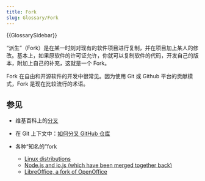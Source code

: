 ```yaml
---
title: Fork
slug: Glossary/Fork
---
```


{{GlossarySidebar}}

“派生”（Fork）是在某一时刻对现有的软件项目进行复制，并在项目加上某人的修改。基本上，如果原软件的许可证允许，你就可以复制软件的代码，开发自己的版本，附加上自己的补充，这就是一个 Fork。

Fork 在自由和开源软件的开发中很常见。因为使用 Git 或 Github 平台的贡献模式，Fork 是现在比较流行的术语。

## 参见

- 维基百科上的[分叉](<https://zh.wikipedia.org/wiki/分叉_(软件开发)>)
- 在 Git 上下文中：[如何分叉 GitHub 仓库](https://help.github.com/articles/fork-a-repo/)
- 各种“知名的”fork

  - [Linux distributions](https://upload.wikimedia.org/wikipedia/commons/1/1b/Linux_Distribution_Timeline.svg)
  - [Node.js and io.js (which have been merged together back)](https://nodejs.org/en/blog/announcements/foundation-v4-announce/)
  - [LibreOffice, a fork of OpenOffice](https://www.libreoffice.org/about-us/who-are-we/)
